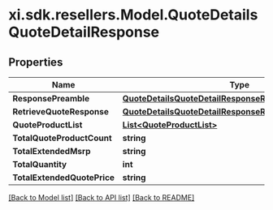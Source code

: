 # xi.sdk.resellers.Model.QuoteDetailsQuoteDetailResponse

## Properties

Name | Type | Description | Notes
------------ | ------------- | ------------- | -------------
**ResponsePreamble** | [**QuoteDetailsQuoteDetailResponseResponsePreamble**](QuoteDetailsQuoteDetailResponseResponsePreamble.md) |  | [optional] 
**RetrieveQuoteResponse** | [**QuoteDetailsQuoteDetailResponseRetrieveQuoteResponse**](QuoteDetailsQuoteDetailResponseRetrieveQuoteResponse.md) |  | [optional] 
**QuoteProductList** | [**List&lt;QuoteProductList&gt;**](QuoteProductList.md) |  | [optional] 
**TotalQuoteProductCount** | **string** |  | [optional] 
**TotalExtendedMsrp** | **string** |  | [optional] 
**TotalQuantity** | **int** |  | [optional] 
**TotalExtendedQuotePrice** | **string** |  | [optional] 

[[Back to Model list]](../README.md#documentation-for-models) [[Back to API list]](../README.md#documentation-for-api-endpoints) [[Back to README]](../README.md)

